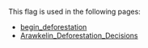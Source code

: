 This flag is used in the following pages:
 - [begin_deforestation](../events/begin_deforestation.md)
 - [Arawkelin_Deforestation_Decisions](../decisions/Arawkelin_Deforestation_Decisions.md)
